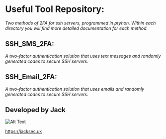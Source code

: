 # Useful Tool Repository:

*Two methods of 2FA for ssh servers, programmed in ptyhon. Within each directory you will find more detailed documentation for each method.*

## SSH_SMS_2FA:

*A two-factor authentication solution that uses text messages and randomly generated codes to secure SSH servers.*

## SSH_Email_2FA:

*A two-factor authentication solution that uses emails and randomly generated codes to secure SSH servers.*

## Developed by Jack
![Alt Text](https://raw.githubusercontent.com/jacksec/jacksec.github.io/master/assets/img/logo.png)

https://jacksec.uk
